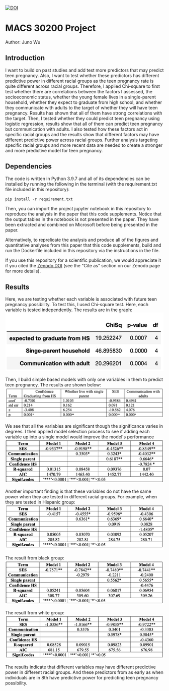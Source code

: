 [![DOI](https://zenodo.org/badge/DOI/10.5281/zenodo.6486884.svg)](https://doi.org/10.5281/zenodo.6486884)


# MACS 30200 Project

Author: Juno Wu

## Introduction

I want to build on past studies and add test more predictors that may predict teen pregnancy. Also, I want to test whether these predictors has different predictive power in different racial groups as the teen pregnancy rate is quite different across racial groups. Therefore, I applied Chi-square to first test whether there are correlations between the factors I assessed, the socioeconomic status, whether the young female lives in a single-parent household, whether they expect to graduate from high school, and whether they communicate with adults to the target of whether they will have teen pregnancy. Results has shown that all of them have strong correlations with the target. Then, I tested whether they could predict teen pregnancy using logistic regression, results show that all of them can predict teen pregnancy but communication with adults. I also tested how these factors act in specific racial groups and the results show that different factors may have different predictive power across racial groups.  Further analysis targeting specific racial groups and more recent data are needed to create a stronger and more predictive model for teen pregnancy.

## Dependencies

The code is written in Python 3.9.7 and all of its dependencies can be installed by running the following in the terminal (with the requirement.txt file included in this repository):


```python
pip install -r requirement.txt
```

Then, you can import the project jupyter notebook in this repository to reproduce the analysis in the paper that this code supplements.
Notice that the output tables in the notebook is not presented in the paper. They have been extracted and combined on Microsoft before being presented in the paper.  

Alternatively, to reprelicate the analysis and produce all of the figures and quantitative analyses from this paper that this code supplements, build and run the Dockerfile included in this repository via the instructions in the file. 

If you use this repository for a scientific publication, we would appreciate it if you cited the [Zenodo DOI](https://doi.org/10.5281/zenodo.6486884) (see the "Cite as" section on our Zenodo page for more details).

## Results

Here, we are testing whether each variable is associated with future teen pregnancy possibility. To test this, I used Chi-square test. Here, each variable is tested independently. The results are in the graph:
<img src="https://github.com/macs30200-s22/replication-materials-JunoWuu/blob/main/Chisquare.png">


Then, I build simple based models with only one variables in them to predict teen pregnancy. The results are shown below:
<img src="https://github.com/macs30200-s22/replication-materials-JunoWuu/blob/main/LR1.png">


We see that all the variables are significant though the significance varies in degrees. I then applied model selection process to see if adding each variable up into a single model would improve the model's performance
<img src="https://github.com/macs30200-s22/replication-materials-JunoWuu/blob/main/model selection.png">


Another important finding is that these variables do not have the same power when they are tested in different racial groups. For example, when they are tested in Hispanic group:
<img src="https://github.com/macs30200-s22/replication-materials-JunoWuu/blob/main/hispanic.png">


The result from black group:
<img src="https://github.com/macs30200-s22/replication-materials-JunoWuu/blob/main/black.png">


The result from white group:
<img src="https://github.com/macs30200-s22/replication-materials-JunoWuu/blob/main/white.png">


The results indicate that different variables may have different predictive power in different racial groups. And these predictors from as early as when individuals are in 8th have predictive power for predicting teen pregnancy possibility. 
